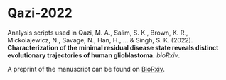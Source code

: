 # Qazi-2022
Analysis scripts used in Qazi, M. A., Salim, S. K., Brown, K. R., Mickolajewicz, N., Savage, N., Han, H., ... & Singh, S. K. (2022). **Characterization of the minimal residual disease state reveals distinct evolutionary trajectories of human glioblastoma.** *bioRxiv*.

A preprint of the manuscript can be found on [BioRxiv](https://www.biorxiv.org/content/10.1101/2022.01.28.478232v2). 
